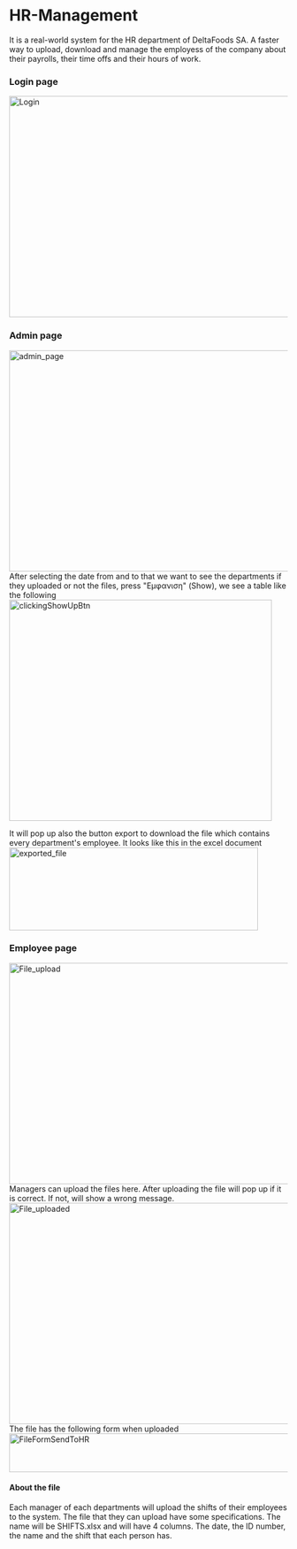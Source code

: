# HR-Management
It is a real-world system for the HR department of DeltaFoods SA. A faster way to upload, download and manage the employess of the company about their payrolls, their time offs and their hours of work. 

### Login page
<img width="930" height="400" alt="Login" src="https://github.com/kitsakisGk/HR-Management/assets/57558604/553d4c7c-e4ba-4169-b421-7f9298a122a2">

### Admin page
<img width="1000" height="400" alt="admin_page" src="https://github.com/kitsakisGk/HR-Management/assets/57558604/ef3420bd-fcc5-43cb-bbc4-7e55a31f17b0">
After selecting the date from and to that we want to see the departments if they uploaded or not the files, press "Εμφανιση" (Show), we see a table like the following
<br>
<img width="475" height="400" alt="clickingShowUpBtn" src="https://github.com/kitsakisGk/HR-Management/assets/57558604/ae6b2a18-f9b8-4d84-b2c0-40b94bb53173">

It will pop up also the button export to download the file which contains every department's employee. 
It looks like this in the excel document 
<br>
<img width="450" height="150" alt="exported_file" src="https://github.com/kitsakisGk/HR-Management/assets/57558604/b2e78718-707e-4c99-b2ce-1539b38db675">


### Employee page
<img width="930" height="400" alt="File_upload" src="https://github.com/kitsakisGk/HR-Management/assets/57558604/cced29bc-6c2d-4b12-aed3-8d4c160579e5">
Managers can upload the files here. After uploading the file will pop up if it is correct. If not, will show a wrong message. 
<img width="930" height="400" alt="File_uploaded" src="https://github.com/kitsakisGk/HR-Management/assets/57558604/21575020-5f96-4e0d-ac6e-cba610d17133">
The file has the following form when uploaded 
<br>
<img width="550" height="70" alt="FileFormSendToHR" src="https://github.com/kitsakisGk/HR-Management/assets/57558604/3ad48f68-19bf-4d3b-859d-14518773a820">


#### About the file
Each manager of each departments will upload the shifts of their employees to the system. The file that they can upload have some specifications. The name will be SHIFTS.xlsx and will have 4 columns. The date, the ID number, the name and the shift that each person has. 
